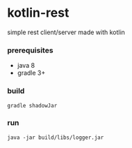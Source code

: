 # kotlin-rest
simple rest client/server made with kotlin

### prerequisites
 * java 8
 * gradle 3+
 
### build
```
gradle shadowJar
```

### run
```
java -jar build/libs/logger.jar
```
